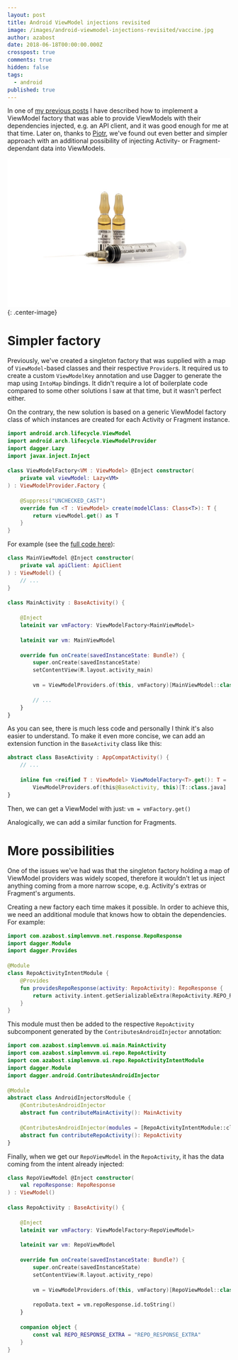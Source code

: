 ```yaml
---
layout: post
title: Android ViewModel injections revisited
image: /images/android-viewmodel-injections-revisited/vaccine.jpg
author: azabost
date: 2018-06-18T00:00:00.000Z
crosspost: true
comments: true
hidden: false
tags:
  - android
published: true
---
```


In one of [my previous posts](https://brightinventions.pl/blog/injectable-android-viewmodels/) I have described how to implement a ViewModel factory that was able to provide ViewModels with their dependencies injected, e.g. an API client, and it was good enough for me at that time. Later on, thanks to [Piotr](https://miensol.pl/), we've found out even better and simpler approach with an additional possibility of injecting Activity- or Fragment-dependant data into ViewModels.

![Vaccine](/images/android-viewmodel-injections-revisited/vaccine.jpg){: .center-image}

# Simpler factory #

Previously, we've created a singleton factory that was supplied with a map of `ViewModel`-based classes and their respective `Provider`s. It required us to create a custom `ViewModelKey` annotation and use Dagger to generate the map using `IntoMap` bindings. It didn't require a lot of boilerplate code compared to some other solutions I saw at that time, but it wasn't perfect either.

On the contrary, the new solution is based on a generic ViewModel factory class of which instances are created for each Activity or Fragment instance.

``` kotlin
import android.arch.lifecycle.ViewModel
import android.arch.lifecycle.ViewModelProvider
import dagger.Lazy
import javax.inject.Inject

class ViewModelFactory<VM : ViewModel> @Inject constructor(
    private val viewModel: Lazy<VM>
) : ViewModelProvider.Factory {

    @Suppress("UNCHECKED_CAST")
    override fun <T : ViewModel> create(modelClass: Class<T>): T {
        return viewModel.get() as T
    }
}
```

For example (see the [full code here](https://github.com/azabost/simple-mvvm-example)):

```kotlin
class MainViewModel @Inject constructor(
    private val apiClient: ApiClient
) : ViewModel() {
    // ...
}

class MainActivity : BaseActivity() {

    @Inject
    lateinit var vmFactory: ViewModelFactory<MainViewModel>

    lateinit var vm: MainViewModel

    override fun onCreate(savedInstanceState: Bundle?) {
        super.onCreate(savedInstanceState)
        setContentView(R.layout.activity_main)

        vm = ViewModelProviders.of(this, vmFactory)[MainViewModel::class.java]

        // ...
    }
}
```

As you can see, there is much less code and personally I think it's also easier to understand. To make it even more concise, we can add an extension function in the `BaseActivity` class like this:

```kotlin
abstract class BaseActivity : AppCompatActivity() {
    // ...

    inline fun <reified T : ViewModel> ViewModelFactory<T>.get(): T =
        ViewModelProviders.of(this@BaseActivity, this)[T::class.java]
}
```

Then, we can get a ViewModel with just: `vm = vmFactory.get()`

Analogically, we can add a similar function for Fragments.

# More possibilities #

One of the issues we've had was that the singleton factory holding a map of ViewModel providers was widely scoped, therefore it wouldn't let us inject anything coming from a more narrow scope, e.g. Activity's extras or Fragment's arguments.

Creating a new factory each time makes it possible. In order to achieve this, we need an additional module that knows how to obtain the dependencies. For example:

```kotlin
import com.azabost.simplemvvm.net.response.RepoResponse
import dagger.Module
import dagger.Provides

@Module
class RepoActivityIntentModule {
    @Provides
    fun providesRepoResponse(activity: RepoActivity): RepoResponse {
        return activity.intent.getSerializableExtra(RepoActivity.REPO_RESPONSE_EXTRA) as RepoResponse
    }
}
```

This module must then be added to the respective `RepoActivity` subcomponent generated by the `ContributesAndroidInjector` annotation:

```kotlin
import com.azabost.simplemvvm.ui.main.MainActivity
import com.azabost.simplemvvm.ui.repo.RepoActivity
import com.azabost.simplemvvm.ui.repo.RepoActivityIntentModule
import dagger.Module
import dagger.android.ContributesAndroidInjector

@Module
abstract class AndroidInjectorsModule {
    @ContributesAndroidInjector
    abstract fun contributeMainActivity(): MainActivity

    @ContributesAndroidInjector(modules = [RepoActivityIntentModule::class])
    abstract fun contributeRepoActivity(): RepoActivity
}
```

Finally, when we get our `RepoViewModel` in the `RepoActivity`, it has the data coming from the intent already injected:

```kotlin
class RepoViewModel @Inject constructor(
    val repoResponse: RepoResponse
) : ViewModel()

class RepoActivity : BaseActivity() {

    @Inject
    lateinit var vmFactory: ViewModelFactory<RepoViewModel>

    lateinit var vm: RepoViewModel

    override fun onCreate(savedInstanceState: Bundle?) {
        super.onCreate(savedInstanceState)
        setContentView(R.layout.activity_repo)

        vm = ViewModelProviders.of(this, vmFactory)[RepoViewModel::class.java]

        repoData.text = vm.repoResponse.id.toString()
    }

    companion object {
        const val REPO_RESPONSE_EXTRA = "REPO_RESPONSE_EXTRA"
    }
}
```
